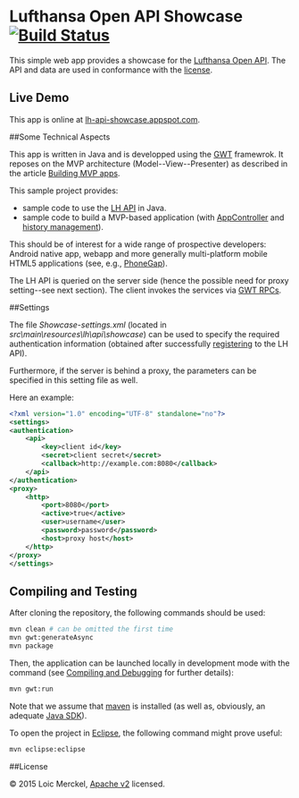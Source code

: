 Lufthansa Open API Showcase  [![Build Status](https://buildhive.cloudbees.com/job/roikku/job/lh-api-showcase/badge/icon)](https://buildhive.cloudbees.com/job/roikku/job/lh-api-showcase/)
=================

This simple web app provides a showcase for the [Lufthansa Open API](https://developer.lufthansa.com). The API and data are used in conformance with the [license](https://developer.lufthansa.com/General_Terms_and_Conditions).

## Live Demo

This app is online at [lh-api-showcase.appspot.com](http://lh-api-showcase.appspot.com).

##Some Technical Aspects

This app is written in Java and is developped using the [GWT](http://www.gwtproject.org) framewrok. It reposes on the MVP architecture (Model--View--Presenter) as described in the article [Building MVP apps](http://www.gwtproject.org/articles/mvp-architecture.html).

This sample project provides:
- sample code to use the [LH API](https://developer.lufthansa.com) in Java.
- sample code to build a MVP-based application (with [AppController](http://www.gwtproject.org/articles/mvp-architecture.html#app_controller) and [history management](http://www.gwtproject.org/articles/mvp-architecture.html#history)).

This should be of interest for a wide range of prospective developers: Android native app, webapp and more generally multi-platform mobile HTML5 applications (see, e.g., [PhoneGap](http://phonegap.com/)).


The LH API is queried on the server side (hence  the possible need for proxy setting--see next section). The client invokes the services via [GWT RPCs](http://www.gwtproject.org/doc/latest/tutorial/RPC.html).

##Settings

The file *Showcase-settings.xml* (located in *src\\main\\resources\\lh\\api\\showcase*) can be used to specify the required authentication information (obtained after successfully [registering](https://developer.lufthansa.com/) to the LH API).

Furthermore, if the server is behind a proxy, the parameters can be specified in this setting file as well.

Here an example:  

```xml
<?xml version="1.0" encoding="UTF-8" standalone="no"?>
<settings>
<authentication>
	<api>
		<key>client id</key>
		<secret>client secret</secret>
		<callback>http://example.com:8080</callback>
	</api>
</authentication>
<proxy>
	<http>
		<port>8080</port>
		<active>true</active>
		<user>username</user>
		<password>password</password>
		<host>proxy host</host>
	</http>
</proxy>
</settings>
```

## Compiling and Testing

After cloning the repository, the following commands should be used:
```sh
mvn clean # can be omitted the first time
mvn gwt:generateAsync
mvn package
```

Then, the application can be launched locally in development mode with the command (see [Compiling and Debugging](http://www.gwtproject.org/doc/latest/DevGuideCompilingAndDebugging.html) for further details):
```sh
mvn gwt:run
```

Note that we assume that [maven](https://maven.apache.org/) is installed (as well as, obviously, an adequate [Java SDK](http://www.oracle.com/technetwork/java/javase/downloads/index.html)).

To open the project in [Eclipse](https://eclipse.org/), the following command might prove useful:
```sh
mvn eclipse:eclipse
```

##License

© 2015 Loic Merckel, [Apache v2](https://www.apache.org/licenses/LICENSE-2.0.html) licensed.
